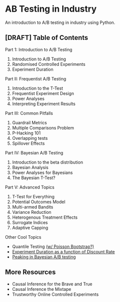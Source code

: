 
# AB Testing in Industry

An introduction to A/B testing in industry using Python. 

## [DRAFT] Table of Contents 

Part 1: Introduction to A/B Testing
 1. Introduction to A/B Testing
 1. Randomised Controlled Experiments
 1. Experiment Duration

Part II: Frequentist A/B Testing
 1. Introduction to the T-Test
 1. Frequentist Experiment Design
 1. Power Analyses
 1. Interpreting Experiment Results

Part III: Common Pitfalls  
 1. Guardrail Metrics
 1. Multiple Comparisons Problem
 1. P-Hacking 101
 1. Overlapping tests
 1. Spillover Effects

Part IV: Bayesian A/B Testing
 1. Introduction to the beta distribution
 1. Bayesian Analysis
 1. Power Analyses for Bayesians
 1. The Bayesian T-Test?

Part V: Advanced Topics
 1. T-Test for Everything 
 1. Potential Outcomes Model
 1. Multi-armed Bandits
 1. Variance Reduction
 1. Heterogenous Treatment Effects
 1. Surrogate Indices
 1. Adaptive Capping


Other Cool Topics
 * Quantile Testing [(w/ Poisson Bootstrap?)](https://engineering.atspotify.com/2022/03/comparing-quantiles-at-scale-in-online-a-b-testing/)
 * [Experiment Duration as a function of Discount Rate](https://chris-said.io/2020/01/10/optimizing-sample-sizes-in-ab-testing-part-I/)
 * [Peaking in Bayesian A/B testing](http://varianceexplained.org/r/bayesian-ab-testing/#:~:text=Bayesian%20A%2FB%20testing%20is,about%20what%20promises%20it%20makes.)



## More Resources
 * Causal Inference for the Brave and True
 * Causal Inference the Mixtape
 * Trustworthy Online Controlled Experiments